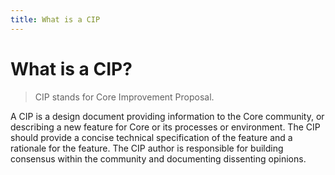 ```yaml
---
title: What is a CIP
---
```

# What is a CIP?

> CIP stands for Core Improvement Proposal.

A CIP is a design document providing information to the Core community, or describing a new feature for Core or its processes or environment. The CIP should provide a concise technical specification of the feature and a rationale for the feature. The CIP author is responsible for building consensus within the community and documenting dissenting opinions.
